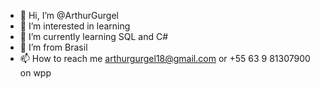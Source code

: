 - 👋 Hi, I’m @ArthurGurgel
- 👀 I’m interested in learning
- 🌱 I’m currently learning SQL and C#
- 💞️ I’m from Brasil
- 📫 How to reach me arthurgurgel18@gmail.com or +55 63 9 81307900 on wpp 
<!---
ArthurGurgel/ArthurGurgel is a ✨ special ✨ repository because its `README.md` (this file) appears on your GitHub profile.
You can click the Preview link to take a look at your changes.
--->
